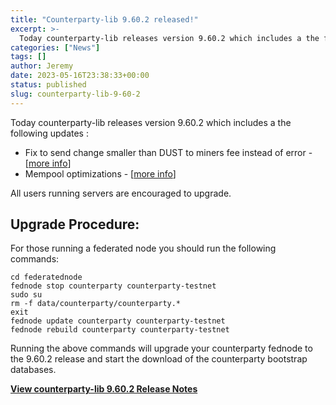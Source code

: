 ```yaml
---
title: "Counterparty-lib 9.60.2 released!"
excerpt: >-
  Today counterparty-lib releases version 9.60.2 which includes a the following updates : Fix to send change smaller than DUST to miners fee instead of error, Mempool optimizations, All users running servers are encouraged to upgrade.
categories: ["News"]
tags: []
author: Jeremy
date: 2023-05-16T23:38:33+00:00
status: published
slug: counterparty-lib-9-60-2
---
```


Today counterparty-lib releases version 9.60.2 which includes a the following updates :

- Fix to send change smaller than DUST to miners fee instead of error - \[[more info](https://github.com/CounterpartyXCP/counterparty-lib/pull/1228)\]
- Mempool optimizations - \[[more info](https://github.com/CounterpartyXCP/counterparty-lib/pull/1233)\]

All users running servers are encouraged to upgrade.

**Upgrade Procedure:**
----------------------

For those running a federated node you should run the following commands:

```
cd federatednode
fednode stop counterparty counterparty-testnet
sudo su
rm -f data/counterparty/counterparty.*
exit
fednode update counterparty counterparty-testnet
fednode rebuild counterparty counterparty-testnet
```

Running the above commands will upgrade your counterparty fednode to the 9.60.2 release and start the download of the counterparty bootstrap databases. 

[**View counterparty-lib 9.60.2 Release Notes**](https://github.com/CounterpartyXCP/counterparty-lib/releases/tag/v9.60.2)